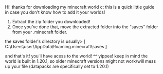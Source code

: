 Hi! thanks for downloading my minecraft world c:
this is a quick little guide in case you don't know how to add it your worlds!

1) Extract the zip folder you downloaded! 
2) Once you've done that, move the extracted folder into the "saves" folder from your .minecraft folder.

the saves folder's directory is usually> [ C:\Users\user\AppData\Roaming\.minecraft\saves ]

and that's it! you'll have acess to the world! ^^ yippee!
keep in mind the world is built in 1.20.1, so older minecraft versions might not work/will mess up your file
(datapacks are specifically set to 1.20.1)